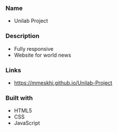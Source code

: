 ### Name

- Unilab Project

### Description

- Fully responsive
- Website for world news

### Links

- https://mmeskhi.github.io/Unilab-Project

### Built with

- HTML5
- CSS
- JavaScript
